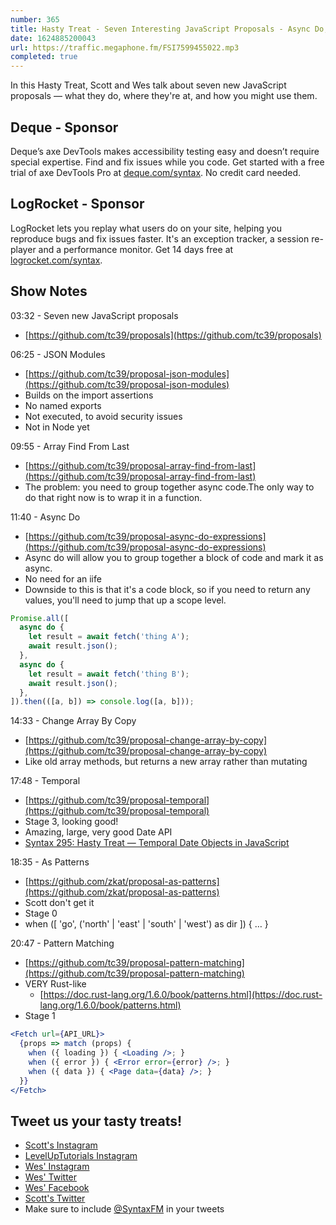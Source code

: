 ```yaml
---
number: 365
title: Hasty Treat - Seven Interesting JavaScript Proposals - Async Do, JSON Modules, Immutable Array Methods, and More!
date: 1624885200043
url: https://traffic.megaphone.fm/FSI7599455022.mp3
completed: true
---
```


In this Hasty Treat, Scott and Wes talk about seven new JavaScript proposals — what they do, where they're at, and how you might use them.

## Deque - Sponsor
Deque’s axe DevTools makes accessibility testing easy and doesn’t require special expertise. Find and fix issues while you code. Get started with a free trial of axe DevTools Pro at [deque.com/syntax](https://www.deque.com/syntax). No credit card needed.

## LogRocket - Sponsor
LogRocket lets you replay what users do on your site, helping you reproduce bugs and fix issues faster. It's an exception tracker, a session re-player and a performance monitor. Get 14 days free at [logrocket.com/syntax](https://logrocket.com/syntax).

## Show Notes
03:32 - Seven new JavaScript proposals
* [https://github.com/tc39/proposals](https://github.com/tc39/proposals)

06:25 - JSON Modules 
* [https://github.com/tc39/proposal-json-modules](https://github.com/tc39/proposal-json-modules)
* Builds on the import assertions
* No named exports
* Not executed, to avoid security issues
* Not in Node yet

09:55 - Array Find From Last
* [https://github.com/tc39/proposal-array-find-from-last](https://github.com/tc39/proposal-array-find-from-last)
* The problem: you need to group together async code.The only way to do that right now is to wrap it in a function.

11:40 - Async Do
* [https://github.com/tc39/proposal-async-do-expressions](https://github.com/tc39/proposal-async-do-expressions) 
* Async do will allow you to group together a block of code and mark it as async.
* No need for an iife
* Downside to this is that it's a code block, so if you need to return any values, you'll need to jump that up a scope level.

```jsx
Promise.all([
  async do {
    let result = await fetch('thing A');
    await result.json();
  },
  async do {
    let result = await fetch('thing B');
    await result.json();
  },
]).then(([a, b]) => console.log([a, b]));
```

14:33 - Change Array By Copy
* [https://github.com/tc39/proposal-change-array-by-copy](https://github.com/tc39/proposal-change-array-by-copy)
* Like old array methods, but returns a new array rather than mutating

17:48 - Temporal
* [https://github.com/tc39/proposal-temporal](https://github.com/tc39/proposal-temporal) 
* Stage 3, looking good!
* Amazing, large, very good Date API
* [Syntax 295: Hasty Treat — Temporal Date Objects in JavaScript](https://syntax.fm/show/295/hasty-treat-temporal-date-objects-in-javascript)

18:35 - As Patterns
* [https://github.com/zkat/proposal-as-patterns](https://github.com/zkat/proposal-as-patterns) 
* Scott don't get it
* Stage 0
* when ([ 'go', ('north' | 'east' | 'south' | 'west') as dir ]) { … }

20:47 - Pattern Matching
* [https://github.com/tc39/proposal-pattern-matching](https://github.com/tc39/proposal-pattern-matching)
* VERY Rust-like
  * [https://doc.rust-lang.org/1.6.0/book/patterns.html](https://doc.rust-lang.org/1.6.0/book/patterns.html)
* Stage 1

```jsx
<Fetch url={API_URL}>
  {props => match (props) {
    when ({ loading }) { <Loading />; }
    when ({ error }) { <Error error={error} />; }
    when ({ data }) { <Page data={data} />; }
  }}
</Fetch>
```

## Tweet us your tasty treats!
* [Scott's Instagram](https://www.instagram.com/stolinski/)
* [LevelUpTutorials Instagram](https://www.instagram.com/LevelUpTutorials/)
* [Wes' Instagram](https://www.instagram.com/wesbos/)
* [Wes' Twitter](https://twitter.com/wesbos)
* [Wes' Facebook](https://www.facebook.com/wesbos.developer)
* [Scott's Twitter](https://twitter.com/stolinski)
* Make sure to include [@SyntaxFM](https://twitter.com/SyntaxFM) in your tweets